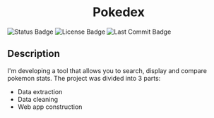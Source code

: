 <h1 align="center">Pokedex</h1>

![Status Badge](https://img.shields.io/badge/Status-In%20Development-brightgreen)
![License Badge](https://img.shields.io/github/license/fabio-fiuza/Pokedex?color=111)
![Last Commit Badge](https://img.shields.io/github/last-commit/fabio-fiuza/Pokedex?color=117)

## Description

I'm developing a tool that allows you to search, display and compare pokemon stats.
The project was divided into 3 parts:
- Data extraction
- Data cleaning
- Web app construction




